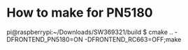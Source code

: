 # How to make for PN5180

pi@raspberrypi:~/Downloads/SW369321/build $ cmake .. -DFRONTEND_PN5180=ON -DFRONTEND_RC663=OFF;make

